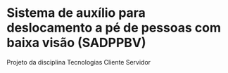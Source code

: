 # Sistema de auxílio para deslocamento a pé de pessoas com baixa visão (SADPPBV)
Projeto da disciplina Tecnologias Cliente Servidor
